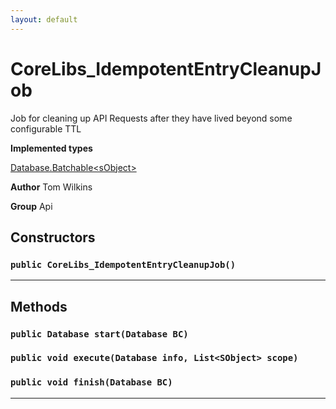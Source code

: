 ```yaml
---
layout: default
---
```

# CoreLibs_IdempotentEntryCleanupJob

Job for cleaning up API Requests after they have lived beyond some configurable TTL


**Implemented types**

[Database.Batchable&lt;sObject&gt;](Database.Batchable&lt;sObject&gt;)


**Author** Tom Wilkins


**Group** Api

## Constructors
### `public CoreLibs_IdempotentEntryCleanupJob()`
---
## Methods
### `public Database start(Database BC)`
### `public void execute(Database info, List<SObject> scope)`
### `public void finish(Database BC)`
---
